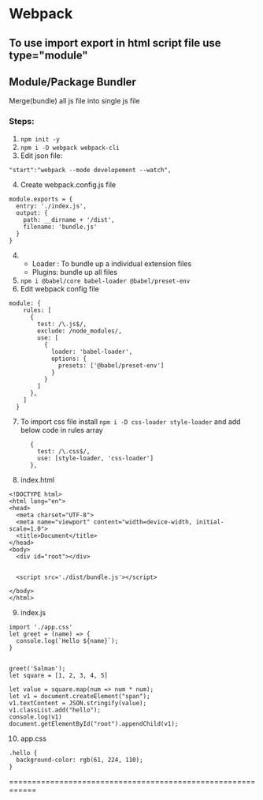 # Webpack

## To use import export in html script file use type="module"

## Module/Package Bundler
Merge(bundle) all js file into single js file

### Steps:
1. ```npm init -y```
2. ```npm i -D webpack webpack-cli```
3. Edit json file:
```
"start":"webpack --mode developement --watch",
```
4. Create webpack.config.js file
```
module.exports = {
  entry: './index.js',
  output: {
    path: __dirname + '/dist',
    filename: 'bundle.js'
  }
}
```
4. * Loader : To bundle up a individual extension files
   * Plugins: bundle up all files
5. ```npm i @babel/core babel-loader @babel/preset-env```
6. Edit webpack config file
```
module: {
    rules: [
      {
        test: /\.js$/,
        exclude: /node_modules/,
        use: [
          {
            loader: 'babel-loader',
            options: {
              presets: ['@babel/preset-env']
            }
          }
        ]
      },
    ]
  }
 ```
7. To import css file install ```npm i -D css-loader style-loader```
and add below code in rules array
```
      {
        test: /\.css$/,
        use: [style-loader, 'css-loader']
      },
```
8. index.html
```
<!DOCTYPE html>
<html lang="en">
<head>
  <meta charset="UTF-8">
  <meta name="viewport" content="width=device-width, initial-scale=1.0">
  <title>Document</title>
</head>
<body>
  <div id="root"></div>


  <script src='./dist/bundle.js'></script>
  
</body>
</html>
```
9. index.js 
```
import './app.css'
let greet = (name) => {
  console.log(`Hello ${name}`);
}


greet('Salman');
let square = [1, 2, 3, 4, 5]

let value = square.map(num => num * num);
let v1 = document.createElement("span");
v1.textContent = JSON.stringify(value);
v1.classList.add("hello");
console.log(v1)
document.getElementById("root").appendChild(v1);
```
10. app.css
```
.hello {
  background-color: rgb(61, 224, 110);
}
```
============================================================
